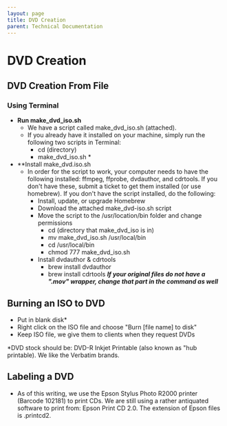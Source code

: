 ```yaml
---
layout: page
title: DVD Creation
parent: Technical Documentation
---
```


# DVD Creation

## DVD Creation From File

### Using Terminal
* **Run make_dvd_iso.sh**
    - We have a script called make_dvd_iso.sh (attached).
    - If you already have it installed on your machine, simply run the following two scripts in Terminal:
        - cd (directory)
        - make_dvd_iso.sh *
* **Install make_dvd.iso.sh
    - In order for the script to work, your computer needs to have the following installed: ffmpeg, ffprobe, dvdauthor, and cdrtools. If you don't have these, submit a ticket to get them installed (or use homebrew). If you don't have the script installed, do the following:
        - Install, update, or upgrade Homebrew
        - Download the attached make_dvd-iso.sh script
        - Move the script to the /usr/location/bin folder and change permissions
            - cd (directory that make_dvd_iso is in)
            - mv make_dvd_iso.sh /usr/local/bin
            - cd /usr/local/bin
            - chmod 777 make_dvd_iso.sh
        - Install dvdauthor & cdrtools
            - brew install dvdauthor
            - brew install cdrtools
    ***If your original files do not have a ".mov" wrapper, change that part in the command as well***


## Burning an ISO to DVD
* Put in blank disk*
* Right click on the ISO file and choose "Burn [file name] to disk"
* Keep ISO file, we give them to clients when they request DVDs

*DVD stock should be: DVD-R Inkjet Printable (also known as "hub printable). We like the Verbatim brands.


## Labeling a DVD
* As of this writing, we use the Epson Stylus Photo R2000 printer (Barcode 102181) to print CDs. We are still using a rather antiquated software to print from: Epson Print CD 2.0. The extension of Epson files is .printcd2.

